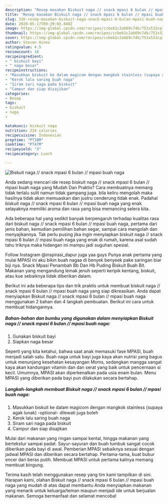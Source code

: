 ```yaml
---
description: "Resep masakan Biskuit naga // snack mpasi 6 bulan // mpasi buah naga | Cara Membuat Biskuit naga // snack mpasi 6 bulan // mpasi buah naga Yang Sempurna"
title: "Resep masakan Biskuit naga // snack mpasi 6 bulan // mpasi buah naga | Cara Membuat Biskuit naga // snack mpasi 6 bulan // mpasi buah naga Yang Sempurna"
slug: 316-resep-masakan-biskuit-naga-snack-mpasi-6-bulan-mpasi-buah-naga-cara-membuat-biskuit-naga-snack-mpasi-6-bulan-mpasi-buah-naga-yang-sempurna
date: 2020-05-17T09:29:03.848Z
image: https://img-global.cpcdn.com/recipes/ccbeb1c2ab69c74b/751x532cq70/biskuit-naga-snack-mpasi-6-bulan-mpasi-buah-naga-foto-resep-utama.jpg
thumbnail: https://img-global.cpcdn.com/recipes/ccbeb1c2ab69c74b/751x532cq70/biskuit-naga-snack-mpasi-6-bulan-mpasi-buah-naga-foto-resep-utama.jpg
cover: https://img-global.cpcdn.com/recipes/ccbeb1c2ab69c74b/751x532cq70/biskuit-naga-snack-mpasi-6-bulan-mpasi-buah-naga-foto-resep-utama.jpg
author: Steven Hines
ratingvalue: 4.5
reviewcount: 10
recipeingredient:
- " biskuit bayi"
- " naga besar"
recipeinstructions:
- "Masukkan biskuit ke dalam magicom dengan mangkok stainless (supaya agak lunak) -optional- dilewati juga boleh"
- "Kerok lalu saring buah naga"
- "Siram sari naga pada biskuit"
- "Campur dan siap disajikan"
categories:
- Resep
tags:
- biskuit
- naga
- 

katakunci: biskuit naga  
nutrition: 224 calories
recipecuisine: Indonesian
preptime: "PT38M"
cooktime: "PT47M"
recipeyield: "3"
recipecategory: Lunch

---
```



![Biskuit naga // snack mpasi 6 bulan // mpasi buah naga](https://img-global.cpcdn.com/recipes/ccbeb1c2ab69c74b/751x532cq70/biskuit-naga-snack-mpasi-6-bulan-mpasi-buah-naga-foto-resep-utama.jpg)

Anda sedang mencari ide resep biskuit naga // snack mpasi 6 bulan // mpasi buah naga yang Mudah Dan Praktis? Cara membuatnya memang tidak terlalu sulit namun tidak gampang juga. bila keliru mengolah maka hasilnya tidak akan memuaskan dan justru cenderung tidak enak. Padahal biskuit naga // snack mpasi 6 bulan // mpasi buah naga yang enak selayaknya memiliki aroma dan rasa yang bisa memancing selera kita.

Ada beberapa hal yang sedikit banyak berpengaruh terhadap kualitas rasa dari biskuit naga // snack mpasi 6 bulan // mpasi buah naga, pertama dari jenis bahan, kemudian pemilihan bahan segar, sampai cara mengolah dan menyajikannya. Tak perlu pusing jika ingin menyiapkan biskuit naga // snack mpasi 6 bulan // mpasi buah naga yang enak di rumah, karena asal sudah tahu triknya maka hidangan ini mampu jadi suguhan spesial.

Follow Instagram @inspirasi_dapur juga yaa guys Punya anak pertama yang mulai MPASI ini aku bikin buah nagaa di benyek benyeek pake saringan biar biji nya. Snack Mpasi Penambah Bb Dan Hb Puding Biskuit Buah Bit. Makanan yang mengandung lemak jenuh seperti keripik kentang, biskuit, atau kue sebaiknya tidak diberikan dalam.


Berikut ini ada beberapa tips dan trik praktis untuk membuat biskuit naga // snack mpasi 6 bulan // mpasi buah naga yang siap dikreasikan. Anda dapat menyiapkan Biskuit naga // snack mpasi 6 bulan // mpasi buah naga menggunakan 2 bahan dan 4 langkah pembuatan. Berikut ini cara untuk membuat hidangannya.

<!--inarticleads1-->

##### Bahan-bahan dan bumbu yang digunakan dalam menyiapkan Biskuit naga // snack mpasi 6 bulan // mpasi buah naga:

1. Gunakan  biskuit bayi
1. Siapkan  naga besar


Seperti yang kita ketahui, bahwa saat anak memasuki fase MPASI, buah menjadi salah satu. Buah naga untuk bayi juga kaya akan nutrisi yang bagus untuk menunjang kesehatan kesayangan Moms, sedangkan mangga sangat kaya akan kandungan vitamin dan dan serat yang baik untuk pencernaan si kecil. Umumnya, MPASI akan diperkenalkan pada usia enam bulan. Menu MPASI yang diberikan pada bayi pun dilakukan secara bertahap. 

<!--inarticleads2-->

##### Langkah-langkah membuat Biskuit naga // snack mpasi 6 bulan // mpasi buah naga:

1. Masukkan biskuit ke dalam magicom dengan mangkok stainless (supaya agak lunak) -optional- dilewati juga boleh
1. Kerok lalu saring buah naga
1. Siram sari naga pada biskuit
1. Campur dan siap disajikan


Mulai dari makanan yang ringan sampai kental, hingga makanan yang bertekstur sampai padat. Sayur-sayuran dan buah tumbuk sangat cocok diberikan pada bayi di awal. Pemberian MPASI sebaiknya sesuai dengan jadwal MPASI dan diberikan secara bertahap. Pertama-tama, buat bubur encer dari beras putih. Membuat MPASI untuk pertama kalinya memang membuat bingung. 

Terima kasih telah menggunakan resep yang tim kami tampilkan di sini. Harapan kami, olahan Biskuit naga // snack mpasi 6 bulan // mpasi buah naga yang mudah di atas dapat membantu Anda menyiapkan makanan yang menarik untuk keluarga/teman maupun menjadi ide untuk berjualan makanan. Semoga bermanfaat dan selamat mencoba!
